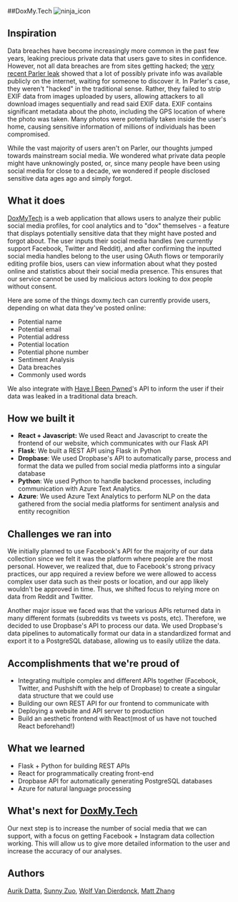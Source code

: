 ##DoxMy.Tech
![ninja_icon](https://github.com/mzhang/doxmytech/blob/main/client/src/assets/icon512.png)

## Inspiration
Data breaches have become increasingly more common in the past few years, leaking precious private data that users gave to sites in confidence. However, not all data breaches are from sites getting hacked; the [very recent Parler leak](https://www.techradar.com/news/massive-parler-data-leak-exposes-millions-of-posts-messages-and-videos) showed that a lot of possibly private info was available publicly on the internet, waiting for someone to discover it. In Parler's case, they weren't "hacked" in the traditional sense. Rather, they failed to strip EXIF data from images uploaded by users, allowing attackers to all download images sequentially and read said EXIF data. EXIF contains significant metadata about the photo, including the GPS location of where the photo was taken. Many photos were potentially taken inside the user's home, causing sensitive information of millions of individuals has been compromised.

While the vast majority of users aren't on Parler, our thoughts jumped towards mainstream social media. We wondered what private data people might have unknowingly posted, or, since many people have been using social media for close to a decade, we wondered if people disclosed sensitive data ages ago and simply forgot.

## What it does
[DoxMyTech](https://doxmy.tech) is a web application that allows users to analyze their public social media profiles, for cool analytics and to "dox" themselves - a feature that displays potentially sensitive data that they might have posted and forgot about. The user inputs their social media handles (we currently support Facebook, Twitter and Reddit), and after confirming the inputted social media handles belong to the user using OAuth flows or temporarily editing profile bios, users can view information about what they posted online and statistics about their social media presence. This ensures that our service cannot be used by malicious actors looking to dox people without consent.

Here are some of the things doxmy.tech can currently provide users, depending on what data they've posted online:

- Potential name
- Potential email
- Potential address
- Potential location
- Potential phone number
- Sentiment Analysis
- Data breaches
- Commonly used words

We also integrate with [Have I Been Pwned](https://haveibeenpwned.com/)'s API to inform the user if their data was leaked in a traditional data breach.

## How we built it
- **React + Javascript:** We used React and Javascript to create the frontend of our website, which communicates with our Flask API
- **Flask**: We built a REST API using Flask in Python
- **Dropbase**: We used Dropbase's API to automatically parse, process and format the data we pulled from social media platforms into a singular database
- **Python**: We used Python to handle backend processes, including communication with Azure Text Analytics.
- **Azure**: We used Azure Text Analytics to perform NLP on the data gathered from the social media platforms for sentiment analysis and entity recognition

## Challenges we ran into
We initially planned to use Facebook's API for the majority of our data collection since we felt it was the platform where people are the most personal. However, we realized that, due to Facebook's strong privacy practices, our app required a review before we were allowed to access complex user data such as their posts or location, and our app likely wouldn't be approved in time. Thus, we shifted focus to relying more on data from Reddit and Twitter.

Another major issue we faced was that the various APIs returned data in many different formats (subreddits vs tweets vs posts, etc). Therefore, we decided to use Dropbase's API to process our data. We used Dropbase's data pipelines to automatically format our data in a standardized format and export it to a PostgreSQL database, allowing us to easily utilize the data.

## Accomplishments that we're proud of

- Integrating multiple complex and different APIs together (Facebook, Twitter, and Pushshift with the help of Dropbase) to create a singular data structure that we could use
- Building our own REST API for our frontend to communicate with
- Deploying a website and API server to production
- Build an aesthetic frontend with React(most of us have not touched React beforehand!)

## What we learned
- Flask + Python for building REST APIs
- React for programmatically creating front-end
- Dropbase API for automatically generating PostgreSQL databases
- Azure for natural language processing 

## What's next for [DoxMy.Tech](https://doxmy.tech/)
Our next step is to increase the number of social media that we can support, with a focus on getting Facebook + Instagram data collection working. This will allow us to give more detailed information to the user and increase the accuracy of our analyses.

## Authors
[Aurik Datta](https://github.com/aurik-datta), [Sunny Zuo](https://github.com/sunny-zuo), [Wolf Van Dierdonck](https://github.com/WolfDierdonck), [Matt Zhang](https://github.com/mzhang)
